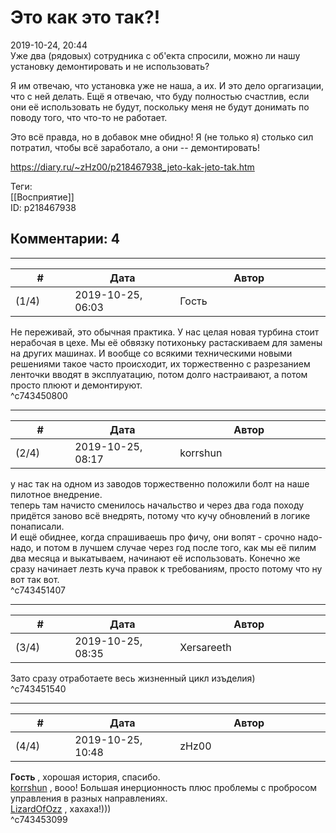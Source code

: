 Это как это так?!
=================

  
2019-10-24, 20:44  
 Уже два (рядовых) сотрудника с об'екта спросили, можно ли нашу установку демонтировать и не использовать?   
   
 Я им отвечаю, что установка уже не наша, а их. И это дело оргагизации, что с ней делать. Ещё я отвечаю, что буду полностью счастлив, если они её использовать не будут, поскольку меня не будут донимать по поводу того, что что-то не работает.   
   
 Это всё правда, но в добавок мне обидно! Я (не только я) столько сил потратил, чтобы всё заработало, а они -- демонтировать!   
  
<https://diary.ru/~zHz00/p218467938_jeto-kak-jeto-tak.htm>  
  
Теги:  
[[Восприятие]]  
ID: p218467938  


Комментарии: 4
--------------

  


---



|         #         |              Дата              |                     Автор                     |           ID           |
| --- | --- | --- | --- |
| (1/4) | 2019-10-25, 06:03 | Гость | c743450800 |

  
 Не переживай, это обычная практика. У нас целая новая турбина стоит нерабочая в цехе. Мы её обвязку потихоньку растаскиваем для замены на других машинах. И вообще со всякими техническими новыми решениями такое часто происходит, их торжественно с разрезанием ленточки вводят в эксплуатацию, потом долго настраивают, а потом просто плюют и демонтируют.   
 ^c743450800

---



|         #         |              Дата              |                     Автор                     |           ID           |
| --- | --- | --- | --- |
| (2/4) | 2019-10-25, 08:17 | korrshun | c743451407 |

  
 у нас так на одном из заводов торжественно положили болт на наше пилотное внедрение.   
 теперь там начисто сменилось начальство и через два года походу придётся заново всё внедрять, потому что кучу обновлений в логике понаписали.   
 И ещё обиднее, когда спрашиваешь про фичу, они вопят - срочно надо-надо, и потом в лучшем случае через год после того, как мы её пилим два месяца и выкатываем, начинают её использовать. Конечно же сразу начинает лезть куча правок к требованиям, просто потому что ну вот так вот.   
 ^c743451407

---



|         #         |              Дата              |                     Автор                     |           ID           |
| --- | --- | --- | --- |
| (3/4) | 2019-10-25, 08:35 | Xersareeth | c743451540 |

  
 Зато сразу отработаете весь жизненный цикл изъделия)   
 ^c743451540

---



|         #         |              Дата              |                     Автор                     |           ID           |
| --- | --- | --- | --- |
| (4/4) | 2019-10-25, 10:48 | zHz00 | c743453099 |

  
  **Гость**  , хорошая история, спасибо.   
  [korrshun](http://Igel-kun.diary.ru "kimi wo shiranai monogatari")  , вооо! Большая инерционность плюс проблемы с пробросом управления в разных направлениях.   
  [LizardOfOzz](http://LizardsBurrow.diary.ru "One more night")  , хахаха!)))   
 ^c743453099